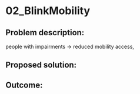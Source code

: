 # 02_BlinkMobility

## Problem description:
people with impairments -> reduced mobility access, 
## Proposed solution:
## Outcome:

